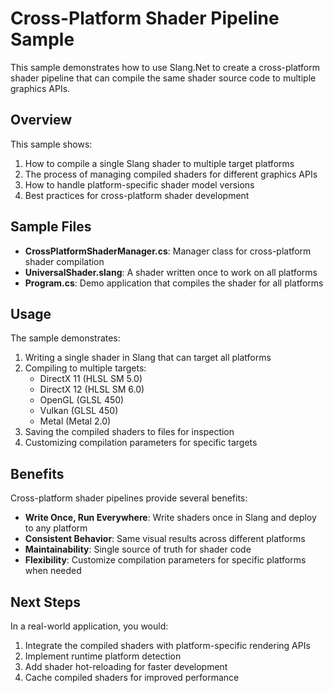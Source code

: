 # Cross-Platform Shader Pipeline Sample

This sample demonstrates how to use Slang.Net to create a cross-platform shader pipeline that can compile the same shader source code to multiple graphics APIs.

## Overview

This sample shows:

1. How to compile a single Slang shader to multiple target platforms
2. The process of managing compiled shaders for different graphics APIs
3. How to handle platform-specific shader model versions
4. Best practices for cross-platform shader development

## Sample Files

- **CrossPlatformShaderManager.cs**: Manager class for cross-platform shader compilation
- **UniversalShader.slang**: A shader written once to work on all platforms
- **Program.cs**: Demo application that compiles the shader for all platforms

## Usage

The sample demonstrates:

1. Writing a single shader in Slang that can target all platforms
2. Compiling to multiple targets:
   - DirectX 11 (HLSL SM 5.0)
   - DirectX 12 (HLSL SM 6.0)
   - OpenGL (GLSL 450)
   - Vulkan (GLSL 450)
   - Metal (Metal 2.0)
3. Saving the compiled shaders to files for inspection
4. Customizing compilation parameters for specific targets

## Benefits

Cross-platform shader pipelines provide several benefits:

- **Write Once, Run Everywhere**: Write shaders once in Slang and deploy to any platform
- **Consistent Behavior**: Same visual results across different platforms
- **Maintainability**: Single source of truth for shader code
- **Flexibility**: Customize compilation parameters for specific platforms when needed

## Next Steps

In a real-world application, you would:

1. Integrate the compiled shaders with platform-specific rendering APIs
2. Implement runtime platform detection
3. Add shader hot-reloading for faster development
4. Cache compiled shaders for improved performance
